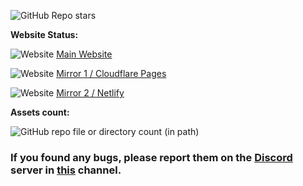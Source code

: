 ![GitHub Repo stars](https://img.shields.io/github/stars/016622/wiki?style=flat)


**Website Status:**

![Website](https://img.shields.io/website?url=https%3A%2F%2F016622.xyz) [Main Website](https://016622.xyz)

![Website](https://img.shields.io/website?url=https%3A%2F%2F016622.pages.dev%2F) [Mirror 1 / Cloudflare Pages](https://016622.pages.dev)

![Website](https://img.shields.io/website?url=https%3A%2F%2F016622.netlify.app) [Mirror 2 / Netlify](https://016622.netlify.app)

**Assets count:**

![GitHub repo file or directory count (in path)](https://img.shields.io/github/directory-file-count/016622/assets/icon)

### If you found any bugs, please report them on the [Discord](https://discord.gg/jqruB4FJJ5) server in [this](https://discord.com/channels/1196447983462531113/1297623093899956235) channel.
